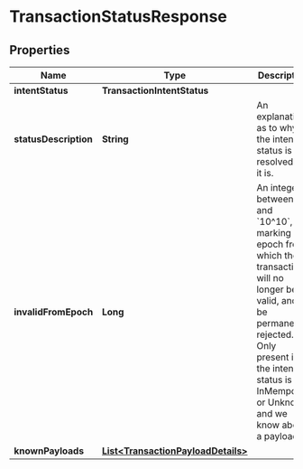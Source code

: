 

# TransactionStatusResponse


## Properties

| Name | Type | Description | Notes |
|------------ | ------------- | ------------- | -------------|
|**intentStatus** | **TransactionIntentStatus** |  |  |
|**statusDescription** | **String** | An explanation as to why the intent status is resolved as it is.  |  |
|**invalidFromEpoch** | **Long** | An integer between &#x60;0&#x60; and &#x60;10^10&#x60;, marking the epoch from which the transaction will no longer be valid, and be permanently rejected. Only present if the intent status is InMempool or Unknown and we know about a payload.  |  [optional] |
|**knownPayloads** | [**List&lt;TransactionPayloadDetails&gt;**](TransactionPayloadDetails.md) |  |  |



